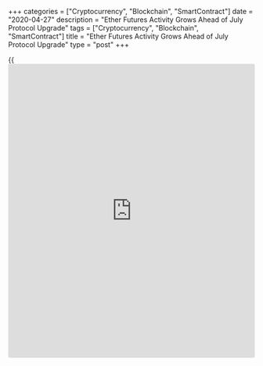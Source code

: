 +++
categories = ["Cryptocurrency", "Blockchain", "SmartContract"]
date = "2020-04-27"
description = "Ether Futures Activity Grows Ahead of July Protocol Upgrade"
tags = ["Cryptocurrency", "Blockchain", "SmartContract"]
title = "Ether Futures Activity Grows Ahead of July Protocol Upgrade"
type = "post"
+++

{{<iframe id="large-banner" src="https://www.bounty.group/#slide=21.0" width="100%" height="600" scrolling="no" style="border: 0px solid rgb(216, 221, 230); border-radius: 3px;">}}

BitMEX announced an ether quarterly futures product Friday, which it
described as “the only one of its kind available in the market.” Settled
in [bitcoin](https://www.letsplayfx.com/blog/forex-for-bitcoin/), the contract trades the ether-dollar pair, and expiry is in
June. This coincides with the scheduled ETH 2.0 launch in July, which
Ethereum researchers are confident will happen, as CoinDesk previously
reported.

Long positions in Bitfinex ether perpetual futures are also soaring
ahead of the Ethereum upgrade. Those contracts began noticeably climbing
starting in mid-March, just after the price of ether crashed to a little
above $100.

[![Ether Futures Activity Grows Ahead of July Protocol Upgrade][1]][1]

While quarterly futures have contract dates four times per year,
perpetual futures trade without expiration dates. This gives traders
some of the advantages of the futures markets such as high leverage
while mimicking the price behavior of the spot market.

Open interest for ether futures on Bitfinex is at just over $500,000 at
the time of publication, while open interest on BitMEX, the largest
market for ether perpetual futures, is just below $80 million, according
to data [aggregator](https://www.fintechee.com/features/price-aggregator/) CoinGecko. Bitfinex traders taking more long
positions in ether futures could signal speculative bullishness ahead of
the ETH 2.0 launch in addition to hedging strategies or an [arbitrage](https://www.playgroundfx.com/blog/arbitrage-bot-bitcoin/)
trade incentivized by funding rates.

Cryptocurrency over-the-counter desks are also seeing increased [investor](https://www.fintechee.com/tutorial-for-forex-trading/investor-mode/)
demand for ether after recent March lows and heading into the scheduled
ETH 2.0 launch.

Traders might be more bullish than other sectors in the Ethereum
community, however. After previous delays in launching the ETH 2.0
mainnet, some of the Ethereum community is more “cautiously optimistic”
as the July launch date approaches, said Wilson Withiam, Ethereum
analyst at Messari.

The ETH 2.0 mainnet launch has “too many variables that developers can’t
account for at the moment,” Withiam told CoinDesk. But the community is
generally enthusiastic about staking ether, and if the launch was
delayed again, it “shouldn’t mute the community’s enthusiasm for
staking,” said Withiam. After mainnet launches, short-term returns for
cryptocurrencies are largely negative, according to research from
Messari. The price of ether was up less than 1 percent on Sunday at $195
at the time of publication, according to Bitstamp.

Ether Futures Activity Grows Ahead of July Protocol Upgrade, Coindesk,
Apr 27

_Source:[FXPro][2]_

   1. /files/downloads/9/6/a/96a1db47d1b5ff2f53970a0518dabab0_ff2768665529a2c45346f0aac6b43f76.png
   2. /geturl/index/2d9e3442cfbb58d46034f34c7dd98940a2f7da5a/
